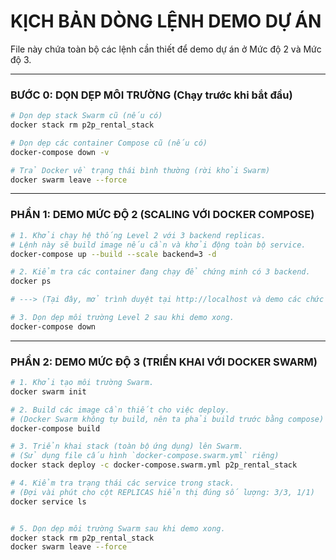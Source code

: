 

# KỊCH BẢN DÒNG LỆNH DEMO DỰ ÁN

File này chứa toàn bộ các lệnh cần thiết để demo dự án ở Mức độ 2 và Mức độ 3.

---

### BƯỚC 0: DỌN DẸP MÔI TRƯỜNG (Chạy trước khi bắt đầu)

```bash
# Dọn dẹp stack Swarm cũ (nếu có)
docker stack rm p2p_rental_stack

# Dọn dẹp các container Compose cũ (nếu có)
docker-compose down -v

# Trả Docker về trạng thái bình thường (rời khỏi Swarm)
docker swarm leave --force
```

---

### PHẦN 1: DEMO MỨC ĐỘ 2 (SCALING VỚI DOCKER COMPOSE)

```bash
# 1. Khởi chạy hệ thống Level 2 với 3 backend replicas.
# Lệnh này sẽ build image nếu cần và khởi động toàn bộ service.
docker-compose up --build --scale backend=3 -d

# 2. Kiểm tra các container đang chạy để chứng minh có 3 backend.
docker ps

# ---> (Tại đây, mở trình duyệt tại http://localhost và demo các chức năng) <---

# 3. Dọn dẹp môi trường Level 2 sau khi demo xong.
docker-compose down
```

---

### PHẦN 2: DEMO MỨC ĐỘ 3 (TRIỂN KHAI VỚI DOCKER SWARM)

```bash
# 1. Khởi tạo môi trường Swarm.
docker swarm init

# 2. Build các image cần thiết cho việc deploy.
# (Docker Swarm không tự build, nên ta phải build trước bằng compose)
docker-compose build

# 3. Triển khai stack (toàn bộ ứng dụng) lên Swarm.
# (Sử dụng file cấu hình `docker-compose.swarm.yml` riêng)
docker stack deploy -c docker-compose.swarm.yml p2p_rental_stack

# 4. Kiểm tra trạng thái các service trong stack.
# (Đợi vài phút cho cột REPLICAS hiển thị đúng số lượng: 3/3, 1/1)
docker service ls


# 5. Dọn dẹp môi trường Swarm sau khi demo xong.
docker stack rm p2p_rental_stack
docker swarm leave --force
```
